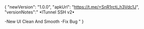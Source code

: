 {
"newVersion": "1.0.0",
"apkUrl": "https://t.me/+SnR1rctj_h3Vdc1J",
"versionNotes":"
•ITunnel SSH v2•

-New UI Clean And Smooth
-Fix Bug "
}
